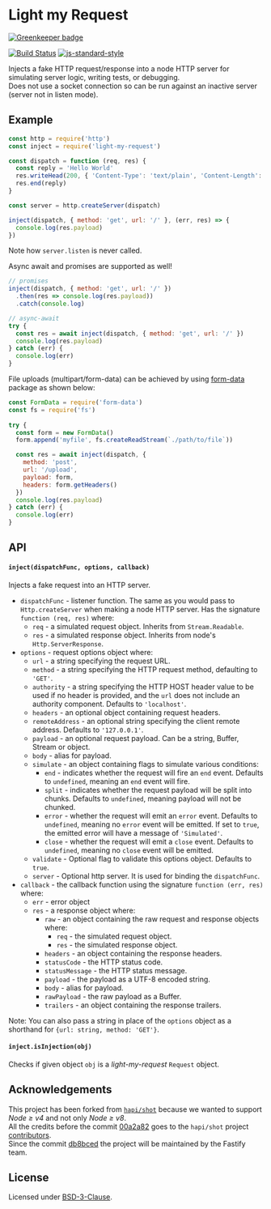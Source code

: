 # Light my Request

[![Greenkeeper badge](https://badges.greenkeeper.io/fastify/light-my-request.svg)](https://greenkeeper.io/)

[![Build Status](https://travis-ci.org/fastify/light-my-request.svg?branch=master)](https://travis-ci.org/fastify/light-my-request) [![js-standard-style](https://img.shields.io/badge/code%20style-standard-brightgreen.svg?style=flat)](http://standardjs.com/)

Injects a fake HTTP request/response into a node HTTP server for simulating server logic, writing tests, or debugging.  
Does not use a socket connection so can be run against an inactive server (server not in listen mode).  

## Example

```javascript
const http = require('http')
const inject = require('light-my-request')

const dispatch = function (req, res) {
  const reply = 'Hello World'
  res.writeHead(200, { 'Content-Type': 'text/plain', 'Content-Length': reply.length })
  res.end(reply)
}

const server = http.createServer(dispatch)

inject(dispatch, { method: 'get', url: '/' }, (err, res) => {
  console.log(res.payload)
})
```
Note how `server.listen` is never called.

Async await and promises are supported as well!
```javascript
// promises
inject(dispatch, { method: 'get', url: '/' })
  .then(res => console.log(res.payload))
  .catch(console.log)

// async-await
try {
  const res = await inject(dispatch, { method: 'get', url: '/' })
  console.log(res.payload)
} catch (err) {
  console.log(err)
}
```

File uploads (multipart/form-data) can be achieved by using [form-data](https://github.com/form-data/form-data) package as shown below:

```js
const FormData = require('form-data')
const fs = require('fs')
 
try {
  const form = new FormData()
  form.append('myfile', fs.createReadStream(`./path/to/file`))

  const res = await inject(dispatch, { 
    method: 'post', 
    url: '/upload', 
    payload: form, 
    headers: form.getHeaders() 
  })
  console.log(res.payload)
} catch (err) {
  console.log(err)
}
```

## API

#### `inject(dispatchFunc, options, callback)`

Injects a fake request into an HTTP server.

- `dispatchFunc` - listener function. The same as you would pass to `Http.createServer` when making a node HTTP server. Has the signature `function (req, res)` where:
    - `req` - a simulated request object. Inherits from `Stream.Readable`.
    - `res` - a simulated response object. Inherits from node's `Http.ServerResponse`.
- `options` - request options object where:
  - `url` - a string specifying the request URL.
  - `method` - a string specifying the HTTP request method, defaulting to `'GET'`.
  - `authority` - a string specifying the HTTP HOST header value to be used if no header is provided, and the `url`
    does not include an authority component. Defaults to `'localhost'`.
  - `headers` - an optional object containing request headers.
  - `remoteAddress` - an optional string specifying the client remote address. Defaults to `'127.0.0.1'`.
  - `payload` - an optional request payload. Can be a string, Buffer, Stream or object.
  - `body` - alias for payload.
  - `simulate` - an object containing flags to simulate various conditions:
    - `end` - indicates whether the request will fire an `end` event. Defaults to `undefined`, meaning an `end` event will fire.
    - `split` - indicates whether the request payload will be split into chunks. Defaults to `undefined`, meaning payload will not be chunked.
    - `error` - whether the request will emit an `error` event. Defaults to `undefined`, meaning no `error` event will be emitted. If set to `true`, the emitted error will have a message of `'Simulated'`.
    - `close` - whether the request will emit a `close` event. Defaults to `undefined`, meaning no `close` event will be emitted.
  - `validate` - Optional flag to validate this options object. Defaults to `true`.
  - `server` - Optional http server. It is used for binding the `dispatchFunc`.
- `callback` - the callback function using the signature `function (err, res)` where:
  - `err` - error object
  - `res` - a response object where:
    - `raw` - an object containing the raw request and response objects where:
      - `req` - the simulated request object.
      - `res` - the simulated response object.
    - `headers` - an object containing the response headers.
    - `statusCode` - the HTTP status code.
    - `statusMessage` - the HTTP status message.
    - `payload` - the payload as a UTF-8 encoded string.
    - `body` - alias for payload.
    - `rawPayload` - the raw payload as a Buffer.
    - `trailers` - an object containing the response trailers.

Note: You can also pass a string in place of the `options` object as a shorthand for `{url: string, method: 'GET'}`.

#### `inject.isInjection(obj)`

Checks if given object `obj` is a *light-my-request* `Request` object.

## Acknowledgements
This project has been forked from [`hapi/shot`](https://github.com/hapijs/shot) because we wanted to support *Node ≥ v4* and not only *Node ≥ v8*.  
All the credits before the commit [00a2a82](https://github.com/fastify/light-my-request/commit/00a2a82eb773b765003b6085788cc3564cd08326) goes to the `hapi/shot` project [contributors](https://github.com/hapijs/shot/graphs/contributors).  
Since the commit [db8bced](https://github.com/fastify/light-my-request/commit/db8bced10b4367731688c8738621d42f39680efc) the project will be maintained by the Fastify team.

## License

Licensed under [BSD-3-Clause](./LICENSE).
